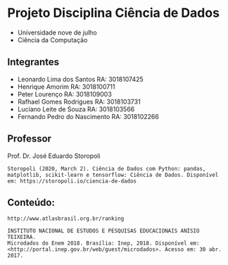 # Projeto Disciplina Ciência de Dados

* Universidade nove de julho
* Ciência da Computação



## Integrantes
 
* Leonardo Lima  dos Santos RA: 3018107425
* Henrique Amorim RA: 3018100711
* Peter Lourenço RA: 3018109003
* Rafhael Gomes Rodrigues RA: 3018103731
* Luciano Leite de Souza RA: 3018103566
* Fernando Pedro do Nascimento RA: 3018102266

## Professor

Prof. Dr. José Eduardo Storopoli

```
Storopoli (2020, March 2). Ciência de Dados com Python: pandas, matplotlib, scikit-learn e tensorflow: Ciência de Dados. Disponível em: https://storopoli.io/ciencia-de-dados
```

## Conteúdo:

```
http://www.atlasbrasil.org.br/ranking
````
```
INSTITUTO NACIONAL DE ESTUDOS E PESQUISAS EDUCACIONAIS ANÍSIO TEIXEIRA. 
Microdados do Enem 2018. Brasília: Inep, 2018. Disponível em: 
<http://portal.inep.gov.br/web/guest/microdados>. Acesso em: 30 abr. 2017.
```

